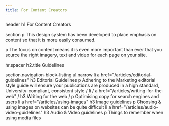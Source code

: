 ```yaml
---
title: For Content Creators
---
```


header
  h1 For Content Creators

section
  p This design system has been developed to place emphasis on content so that it is more easily consumed.

  p The focus on content means it is even more important than ever that you source the right imagery, text and video for each page on your site.

hr.spacer
h2.title Guidelines

section.navigation-block-listing
  ul.narrow
    li
      a href="/articles/editorial-guidelines"
        h3 Editorial Guidelines
        p Adhering to the Marketing editorial style guide will ensure your publications are produced in a high standard, University-compliant, consistent style
    / li
    /   a href="/articles/writing-for-the-web"
    /     h3 Writing for the web
    /     p Optimising copy for search engines and users
    li
      a href="/articles/using-images"
        h3 Image guidelines
        p Choosing &amp; using images on websites can be quite difficult
    li
      a href="/articles/audio-video-guidelines"
        h3 Audio &amp; Video guidelines
        p Things to remember when using media files